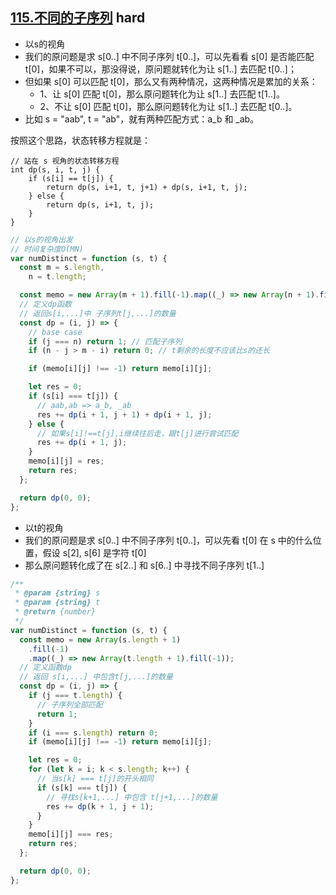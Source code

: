 ## [115.不同的子序列](https://leetcode.cn/problems/distinct-subsequences/) <Badge type="error">hard</Badge>

- 以s的视角
- 我们的原问题是求 s[0..] 中不同子序列 t[0..]，可以先看看 s[0] 是否能匹配 t[0]，如果不可以，那没得说，原问题就转化为让 s[1..] 去匹配 t[0..]；
- 但如果 s[0] 可以匹配 t[0]，那么又有两种情况，这两种情况是累加的关系：
  - 1、让 s[0] 匹配 t[0]，那么原问题转化为让 s[1..] 去匹配 t[1..]。
  - 2、不让 s[0] 匹配 t[0]，那么原问题转化为让 s[1..] 去匹配 t[0..]。
- 比如 s = "aab", t = "ab"，就有两种匹配方式：a_b 和 _ab。

按照这个思路，状态转移方程就是：

```
// 站在 s 视角的状态转移方程
int dp(s, i, t, j) {
    if (s[i] == t[j]) {
        return dp(s, i+1, t, j+1) + dp(s, i+1, t, j);
    } else {
        return dp(s, i+1, t, j);
    }
}
```

```js
// 以s的视角出发
// 时间复杂度O(MN)
var numDistinct = function (s, t) {
  const m = s.length,
    n = t.length;

  const memo = new Array(m + 1).fill(-1).map((_) => new Array(n + 1).fill(-1));
  // 定义dp函数
  // 返回s[i,...]中 子序列t[j,...]的数量
  const dp = (i, j) => {
    // base case
    if (j === n) return 1; // 匹配子序列
    if (n - j > m - i) return 0; // t剩余的长度不应该比s的还长

    if (memo[i][j] !== -1) return memo[i][j];

    let res = 0;
    if (s[i] === t[j]) {
      // aab,ab => a_b, _ab
      res += dp(i + 1, j + 1) + dp(i + 1, j);
    } else {
      // 如果s[i]!==t[j],i继续往后走，跟t[j]进行尝试匹配
      res += dp(i + 1, j);
    }
    memo[i][j] = res;
    return res;
  };

  return dp(0, 0);
};

```

- 以t的视角
- 我们的原问题是求 s[0..] 中不同子序列 t[0..]，可以先看 t[0] 在 s 中的什么位置，假设 s[2], s[6] 是字符 t[0]
- 那么原问题转化成了在 s[2..] 和 s[6..] 中寻找不同子序列 t[1..]

```js
/**
 * @param {string} s
 * @param {string} t
 * @return {number}
 */
var numDistinct = function (s, t) {
  const memo = new Array(s.length + 1)
    .fill(-1)
    .map((_) => new Array(t.length + 1).fill(-1));
  // 定义函数dp
  // 返回 s[i,...] 中包含t[j,...]的数量
  const dp = (i, j) => {
    if (j === t.length) {
      // 子序列全部匹配
      return 1;
    }
    if (i === s.length) return 0;
    if (memo[i][j] !== -1) return memo[i][j];

    let res = 0;
    for (let k = i; k < s.length; k++) {
      // 当s[k] === t[j]的开头相同
      if (s[k] === t[j]) {
        // 寻找s[k+1,...] 中包含 t[j+1,...]的数量
        res += dp(k + 1, j + 1);
      }
    }
    memo[i][j] === res;
    return res;
  };

  return dp(0, 0);
};
```

